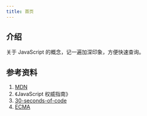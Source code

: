 ```yaml
---
title: 首页
---
```


## 介绍

关于 JavaScript 的概念，记一遍加深印象，方便快速查询。



## 参考资料

1. [MDN](https://developer.mozilla.org/zh-CN/)
2. 《JavaScript 权威指南》
3. [30-seconds-of-code](https://github.com/30-seconds/30-seconds-of-code)
4. [ECMA](https://www.ecma-international.org/)